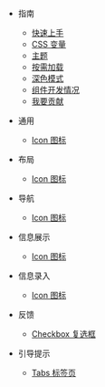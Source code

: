 <!-- _navbar.md -->

-   指南

    -   [快速上手](quickstart.md)
    -   [CSS 变量](cssvar.md)
    -   [主题](theme.md)
    -   [按需加载](load.md)
    -   [深色模式](dark.md)
    -   [组件开发情况](progress.md)
    -   [我要贡献](/community.md)

-   通用

    -   [Icon 图标](/icon.md)

-   布局

    -   [Icon 图标](/icon.md)

-   导航

    -   [Icon 图标](/icon.md)

-   信息展示

    -   [Icon 图标](/icon.md)

-   信息录入

    -   [Icon 图标](/icon.md)


-   反馈

    -   [Checkbox 复选框](/checkbox.md)

-   引导提示

    -   [Tabs 标签页](/tabs.md)
